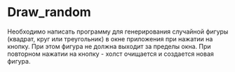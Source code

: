 # Draw_random
Необходимо написать программу для генерирования случайной фигуры (квадрат, круг или треугольник) в окне приложения при нажатии на кнопку. При этом фигура не должна выходит за пределы окна. При повторном нажатии на кнопку - холст очищается и создается новая фигура.
